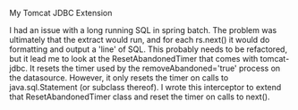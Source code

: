 My Tomcat JDBC Extension

 I had an issue with a long running SQL in spring batch. The problem
 was ultimately that the extract would run, and for each rs.next() it
 would do formatting and output a 'line' of SQL.  This probably needs to
 be refactored, but it lead me to look at the ResetAbandonedTimer
 that comes with tomcat-jdbc.  It resets the timer used by the 
 removeAbandoned='true' process on the datasource. However, it only resets
 the timer on calls to java.sql.Statement (or subclass thereof).  I wrote
 this interceptor to extend that ResetAbandonedTimer class and reset the
 timer on calls to next().
 